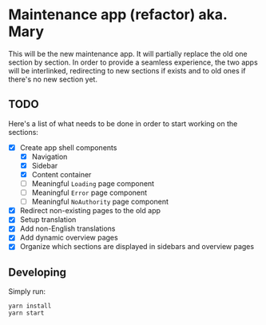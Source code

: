 # Maintenance app (refactor) aka. Mary

This will be the new maintenance app.
It will partially replace the old one section by section.
In order to provide a seamless experience, the two apps will be interlinked,
redirecting to new sections if exists and to old ones if there's no new section yet.

## TODO

Here's a list of what needs to be done in order to start working on the sections:

- [x] Create app shell components
  - [x] Navigation
  - [x] Sidebar
  - [x] Content container
  - [ ] Meaningful `Loading` page component
  - [ ] Meaningful `Error` page component
  - [ ] Meaningful `NoAuthority` page component
- [x] Redirect non-existing pages to the old app
- [x] Setup translation
- [x] Add non-English translations
- [x] Add dynamic overview pages
- [x] Organize which sections are displayed in sidebars and overview pages

## Developing

Simply run:

```
yarn install
yarn start
```
